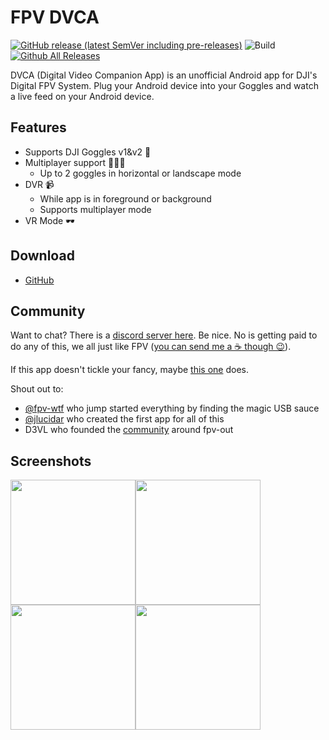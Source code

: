 # FPV DVCA 
[![GitHub release (latest SemVer including pre-releases)](https://img.shields.io/github/v/release/d4rken-org/fpv-dvca?include_prereleases)](https://github.com/d4rken-org/fpv-dvca/releases/latest)
![Build](https://github.com/d4rken/fpv-dvca/actions/workflows/android.yml/badge.svg)
[![Github All Releases](https://img.shields.io/github/downloads/d4rken/fpv-dvca/total.svg)](https://github.com/d4rken/fpv-dvca/releases/latest)

DVCA (Digital Video Companion App) is an unofficial Android app for DJI's Digital FPV System. Plug your Android device into your Goggles
and watch a live feed on your Android device.

## Features
* Supports DJI Goggles v1&v2 🥽
* Multiplayer support 🧑‍🤝‍🧑
  * Up to 2 goggles in horizontal or landscape mode
* DVR 📹
    * While app is in foreground or background
    * Supports multiplayer mode
* VR Mode  🕶️  

## Download
* [GitHub](https://github.com/d4rken/fpv-dvca/releases/latest)

## Community
Want to chat? There is a [discord server here](https://discord.gg/q5gHFXAs9e).
Be nice. No is getting paid to do any of this, we all just like FPV ([you can send me a ☕ though 😉](https://www.buymeacoffee.com/tydarken)).

If this app doesn't tickle your fancy, maybe [this one](https://github.com/fpvout/DigiView-Android) does.

Shout out to:
* [@fpv-wtf](https://github.com/fpv-wtf) who jump started everything by finding the magic USB sauce
* [@jlucidar](https://github.com/jlucidar) who created the first app for all of this
* D3VL who founded the [community](https://discord.gg/q5gHFXAs9e) around fpv-out

## Screenshots
<img src="https://raw.githubusercontent.com/d4rken/fpv-dvca/main/.media/screenshot-land.png" width="200"><img src="https://raw.githubusercontent.com/d4rken/fpv-dvca/main/.media/screenshoto-port.png" width="200"><img src="https://raw.githubusercontent.com/d4rken/fpv-dvca/main/.media/screenshot-vrmode.png" width="200"><img src="https://github.com/d4rken/fpv-dvca/blob/main/.media/screenshot-port2.jpg" width="200">
